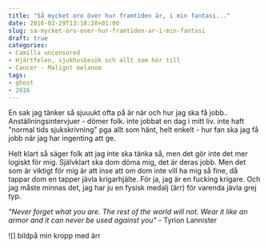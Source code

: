 ```yaml
---
title: "Så mycket oro över hur framtiden är, i min fantasi..."
date: 2016-03-29T13:18:28+01:00
slug: sa-mycket-oro-over-hur-framtiden-ar-i-min-fantasi
draft: true
categories:
- Camilla uncensored
- Hjärtfelen, sjukhusbesök och allt som hör till
- Cancer - Malignt melanom
tags:
- ghost
- 2016
---
```


En sak jag tänker så sjuuukt ofta på är när och hur jag ska få jobb..
Anställningsintervjuer - dömer folk. inte jobbat en dag i mitt liv. inte haft "normal tids sjukskrivning" pga allt som hänt, helt enkelt - hur fan ska jag få jobb när jag har ingenting att ge. 

Helt klart så säger folk att jag inte ska tänka så, men det gör inte det mer logiskt för mig. Självklart ska dom döma mig, det är deras jobb. Men det som är viktigt för mig är att inse att om dom inte vill ha mig så fine, då tappar dom en tapper jävla krigarhjälte. För ja, jag är en fucking krigare. Och jag måste minnas det, jag har ju en fysisk medalj (ärr) för varenda jävla grej typ.

*"Never forget what you are. The rest of the world will not. Wear it like an armor and it can never be used against you"* - Tyrion Lannister

![]
bildpå min kropp med ärr
